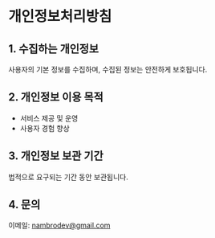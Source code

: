 # 개인정보처리방침

## 1. 수집하는 개인정보
사용자의 기본 정보를 수집하며, 수집된 정보는 안전하게 보호됩니다.

## 2. 개인정보 이용 목적
- 서비스 제공 및 운영
- 사용자 경험 향상

## 3. 개인정보 보관 기간
법적으로 요구되는 기간 동안 보관됩니다.

## 4. 문의
이메일: nambrodev@gmail.com
